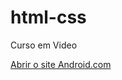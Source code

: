 # html-css
 Curso em Video <p><a href="https://eneasjunior.github.io/html-css/exercicios/desafio010/android.html" target="_blank">Abrir o site Android.com</a></p>
